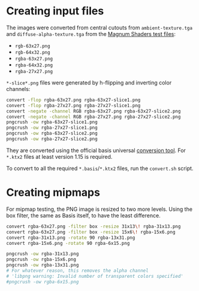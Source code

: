 Creating input files
====================

The images were converted from central cutouts from `ambient-texture.tga`
and `diffuse-alpha-texture.tga` from the [Magnum Shaders test files](https://github.com/mosra/magnum/tree/master/src/Magnum/Shaders/Test/TestFiles):

-   `rgb-63x27.png`
-   `rgb-64x32.png`
-   `rgba-63x27.png`
-   `rgba-64x32.png`
-   `rgba-27x27.png`

`*-slice*.png` files were generated by h-flipping and inverting color channels:

```sh
convert -flop rgba-63x27.png rgba-63x27-slice1.png
convert -flop rgba-27x27.png rgba-27x27-slice1.png
convert -negate -channel RGB rgba-63x27.png rgba-63x27-slice2.png
convert -negate -channel RGB rgba-27x27.png rgba-27x27-slice2.png
pngcrush -ow rgba-63x27-slice1.png
pngcrush -ow rgba-27x27-slice1.png
pngcrush -ow rgba-63x27-slice2.png
pngcrush -ow rgba-27x27-slice2.png
```

They are converted using the official basis universal
[conversion tool](https://github.com/BinomialLLC/basis_universal/#command-line-compression-tool).
For `*.ktx2` files at least version 1.15 is required.

To convert to all the required `*.basis`/`*.ktx2` files, run the `convert.sh` script.

Creating mipmaps
================

For mipmap testing, the PNG image is resized to two more levels. Using the
box filter, the same as Basis itself, to have the least difference.

```sh
convert rgba-63x27.png -filter box -resize 31x13\! rgba-31x13.png
convert rgba-63x27.png -filter box -resize 15x6\! rgba-15x6.png
convert rgba-31x13.png -rotate 90 rgba-13x31.png
convert rgba-15x6.png -rotate 90 rgba-6x15.png

pngcrush -ow rgba-31x13.png
pngcrush -ow rgba-15x6.png
pngcrush -ow rgba-13x31.png
# For whatever reason, this removes the alpha channel
# 'libpng warning: Invalid number of transparent colors specified'
#pngcrush -ow rgba-6x15.png
```
